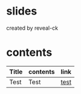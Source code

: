 # slides

created by reveal-ck

# contents
| Title | contents | link |
|-------|----------|-------|
|Test   |Test      |[test](https://naokato.github.io/slides/test/slides/index.html#/)|
